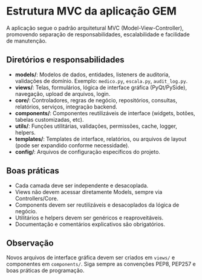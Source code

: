 # Estrutura MVC da aplicação GEM

A aplicação segue o padrão arquitetural MVC (Model-View-Controller), promovendo separação de responsabilidades, escalabilidade e facilidade de manutenção.

## Diretórios e responsabilidades

- **models/**: Modelos de dados, entidades, listeners de auditoria, validações de domínio. Exemplo: `medico.py`, `escala.py`, `audit_log.py`.
- **views/**: Telas, formulários, lógica de interface gráfica (PyQt/PySide), navegação, upload de arquivos, login.
- **core/**: Controladores, regras de negócio, repositórios, consultas, relatórios, serviços, integração backend.
- **components/**: Componentes reutilizáveis de interface (widgets, botões, tabelas customizadas, etc).
- **utils/**: Funções utilitárias, validações, permissões, cache, logger, helpers.
- **templates/**: Templates de interface, relatórios, ou arquivos de layout (pode ser expandido conforme necessidade).
- **config/**: Arquivos de configuração específicos do projeto.

## Boas práticas

- Cada camada deve ser independente e desacoplada.
- Views não devem acessar diretamente Models, sempre via Controllers/Core.
- Components devem ser reutilizáveis e desacoplados da lógica de negócio.
- Utilitários e helpers devem ser genéricos e reaproveitáveis.
- Documentação e comentários explicativos são obrigatórios.

## Observação

Novos arquivos de interface gráfica devem ser criados em `views/` e componentes em `components/`. Siga sempre as convenções PEP8, PEP257 e boas práticas de programação.
